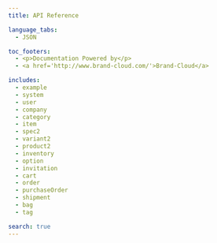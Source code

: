 ```yaml
---
title: API Reference

language_tabs:
  - JSON

toc_footers:
  - <p>Documentation Powered by</p>
  - <a href='http://www.brand-cloud.com/'>Brand-Cloud</a>

includes:
  - example
  - system
  - user
  - company
  - category
  - item
  - spec2
  - variant2
  - product2
  - inventory
  - option
  - invitation
  - cart
  - order
  - purchaseOrder
  - shipment
  - bag
  - tag

search: true
---
```

